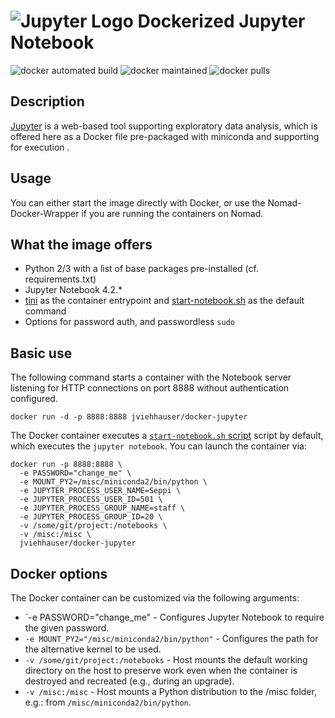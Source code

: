 # ![Jupyter Logo](https://avatars3.githubusercontent.com/u/7388996?v=3&s=200) Dockerized Jupyter Notebook 

![docker automated build](https://img.shields.io/docker/automated/jrottenberg/ffmpeg.svg) ![docker maintained](https://img.shields.io/maintenance/yes/2016.svg) ![docker pulls](https://img.shields.io/docker/pulls/jviehhauser/jupyter-docker.svg)

## Description
[Jupyter](http://blog.jupyter.org/) is a web-based tool supporting exploratory data analysis, which is offered here as a Docker file pre-packaged with miniconda and supporting for execution .

## Usage
You can either start the image directly with Docker, or use the Nomad-Docker-Wrapper if you are running the containers on Nomad.

## What the image offers
* Python 2/3 with a list of base packages pre-installed (cf. requirements.txt)
* Jupyter Notebook 4.2.*
* [tini](https://github.com/krallin/tini) as the container entrypoint and [start-notebook.sh](./start-notebook.sh) as the default command
* Options for password auth, and passwordless `sudo`

## Basic use

The following command starts a container with the Notebook server listening for HTTP connections on port 8888 without authentication configured.

```
docker run -d -p 8888:8888 jviehhauser/docker-jupyter
```

The Docker container executes a [`start-notebook.sh` script](./start-notebook.sh) script by default, which executes the `jupyter notebook`. You can launch the container via:

```
docker run -p 8888:8888 \
  -e PASSWORD="change_me" \
  -e MOUNT_PY2=/misc/miniconda2/bin/python \
  -e JUPYTER_PROCESS_USER_NAME=Seppi \
  -e JUPYTER_PROCESS_USER_ID=501 \
  -e JUPYTER_PROCESS_GROUP_NAME=staff \
  -e JUPYTER_PROCESS_GROUP_ID=20 \
  -v /some/git/project:/notebooks \
  -v /misc:/misc \
  jviehhauser/docker-jupyter
```

## Docker options
The Docker container can be customized via the following arguments: 
* `-e PASSWORD="change_me" - Configures Jupyter Notebook to require the given password. 
* `-e MOUNT_PY2="/misc/miniconda2/bin/python"` - Configures the path for the alternative kernel to be used.
* `-v /some/git/project:/notebooks` - Host mounts the default working directory on the host to preserve work even when the container is destroyed and recreated (e.g., during an upgrade).
* `-v /misc:/misc` - Host mounts a Python distribution to the /misc folder, e.g.: from `/misc/miniconda2/bin/python`.

